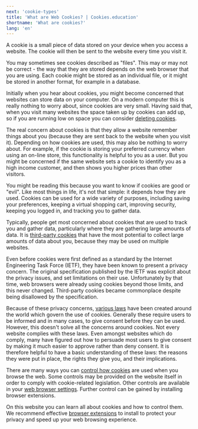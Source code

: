 ```yaml
---
next: 'cookie-types'
title: 'What are Web Cookies? | Cookies.education'
shortname: 'What are cookies?'
lang: 'en'
---
```


A cookie is a small piece of data stored on your device when you access a website. The cookie will then be sent to the website every time you visit it.

You may sometimes see cookies described as "files". This may or may not be correct - the way that they are stored depends on the web browser that you are using. Each cookie might be stored as an individual file, or it might be stored in another format, for example in a database.

Initially when you hear about cookies, you might become concerned that websites can store data on your computer. On a modern computer this is really nothing to worry about, since cookies are very small. Having said that, when you visit many websites the space taken up by cookies can add up, so if you are running low on space you can consider [deleting cookies](./browser-settings.md).

The real concern about cookies is that they allow a website remember things about you (because they are sent back to the website when you visit it). Depending on how cookies are used, this may also be nothing to worry about. For example, if the cookie is storing your preferred currency when using an on-line store, this functionality is helpful to you as a user. But you might be concerned if the same website sets a cookie to identify you as a high income customer, and then shows you higher prices than other visitors.

You might be reading this because you want to know if cookies are good or "evil". Like most things in life, it's not that simple: it depends how they are used. Cookies can be used for a wide variety of purposes, including saving your preferences, keeping a virtual shopping cart, improving security, keeping you logged in, and tracking you to gather data.

Typically, people get most concerned about cookies that are used to track you and gather data, particularly where they are gathering large amounts of data. It is [third-party cookies](./third-party-cookies.md) that have the most potential to collect large amounts of data about you, because they may be used on multiple websites.

Even before cookies were first defined as a standard by the Internet Engineering Task Force (IETF), they have been known to present a privacy concern. The original specification published by the IETF was explicit about the privacy issues, and set limitations on their use. Unfortunately by that time, web browsers were already using cookies beyond those limits, and this never changed. Third-party cookies became commonplace despite being disallowed by the specification.

Because of these privacy concerns, [various laws](cookie-rights.md) have been created around the world which govern the use of cookies. Generally these require users to be informed and in many cases, to give consent before they can be used. However, this doesn't solve all the concerns around cookies. Not every website complies with these laws. Even amongst websites which do comply, many have figured out how to persuade most users to give consent by making it much easier to approve rather than deny consent. It is therefore helpful to have a basic understanding of these laws:  the reasons they were put in place, the rights they give you, and their implications.

There are many ways you can [control how cookies](./controlling-cookies.md) are used when you browse the web. Some controls may be provided on the website itself in order to comply with cookie-related legislation. Other controls are available in your [web browser settings](./browser-settings.md). Further control can be gained by installing browser extensions.

On this website you can learn all about cookies and how to control them. We recommend effective [browser extensions](./browser-extensions.md) to install to protect your privacy and speed up your web browsing experience.
